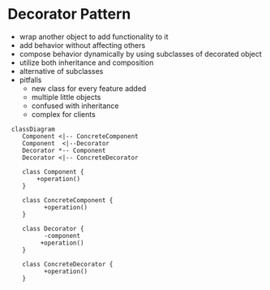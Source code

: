 # Decorator Pattern 
- wrap another object to add functionality to it 
- add behavior without affecting others
- compose behavior dynamically by using subclasses of decorated object
- utilize both inheritance and composition 
- alternative of subclasses 
- pitfalls
  - new class for every feature added
  - multiple little objects
  - confused with inheritance
  - complex for clients
  




```mermaid
 classDiagram
    Component <|-- ConcreteComponent
    Component  <|--Decorator
    Decorator *-- Component
    Decorator <|-- ConcreteDecorator
  
    class Component {
        +operation()
    }
    
    class ConcreteComponent {
          +operation()
    }
    
    class Decorator {
          -component
         +operation()
    }
    
    class ConcreteDecorator {
          +operation()
    }
    
```